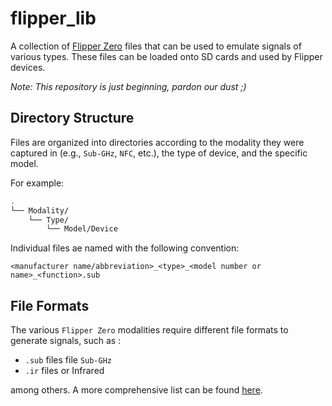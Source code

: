 # flipper_lib
A collection of [Flipper Zero](https://flipperzero.one/) files that can be used to emulate signals of various types.  These files can be loaded onto SD cards and used by Flipper devices.

*Note: This repository is just beginning, pardon our dust ;)*

## Directory Structure
Files are organized into directories according to the modality they were captured in (e.g., `Sub-GHz`, `NFC`, etc.), the type of device, and the specific model.  

For example:

```bash
.
└── Modality/
    └── Type/
        └── Model/Device
```

Individual files ae named with the following convention:


```
<manufacturer name/abbreviation>_<type>_<model number or name>_<function>.sub
```

## File Formats
The various `Flipper Zero` modalities require different file formats to generate signals, such as :

- `.sub` files file `Sub-GHz`
- `.ir` files or Infrared 

among others.  A more comprehensive list can be found [here](https://knowledgebase.beehive.systems/threats/hardware/flipper-zero/firmware/flipper-xtreme/wiki/subghz).
